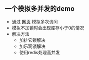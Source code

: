##  一个模拟多并发的demo
* 通过 [网页](./testHtml/test.html) 模拟多次访问
* 模拟不加锁时会出现库存小于0的情况
* 解决方法
    * 加排它锁解决
    * 加乐观锁解决
    * 使用redis处理高并发
